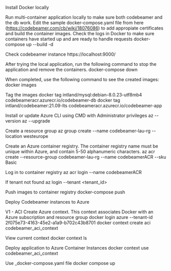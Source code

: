 Install Docker locally

Run multi-container application locally to make sure both codebeamer and the db work. 
Edit the sample docker-compose.yaml file from here (https://codebeamer.com/cb/wiki/18076086)
to add appropiate certificates and build the container images. Check the logs in Docker to make sure containers have started up and are ready to handle requests
docker-compose up --build -d

Check codebeamer instance
https://localhost:9000/

After trying the local application, run the following command to stop the application and remove the containers.
docker-compose down

When completed, use the following command to see the created images:
docker images

Tag the images
docker tag intland/mysql:debian-8.0.23-utf8mb4 codebeameracr.azurecr.io/codebeamer-db
docker tag intland/codebeamer:21.09-lts codebeameracr.azurecr.io/codebeamer-app

Install or update Azure CLI using CMD with Administrator privileges
az --version
az --upgrade

Create a resource group
az group create --name codebeamer-lau-rg --location westeurope

Create an Azure container registry. The container registry name must be unique within Azure, and contain 5-50 alphanumeric characters.
az acr create --resource-group codebeamer-lau-rg --name codebeamerACR --sku Basic

Log in to container registry
az acr login --name codebeamerACR

If tenant not found
az login --tenant <tenant_id>

Push images to container registry
docker-compose push

Deploy Codebeamer instances to Azure

V1 - ACI
Create Azure context. This context associates Docker with an Azure subscription and resource group 
docker login azure --tenant-id 2f075e73-4163-45e2-a1a9-b702c43b8701
docker context create aci codebeamer_aci_context

View current context
docker context ls

Deploy application to Azure Container Instances
docker context use codebeamer_aci_context

Use _docker-compose.yaml file
docker compose up

